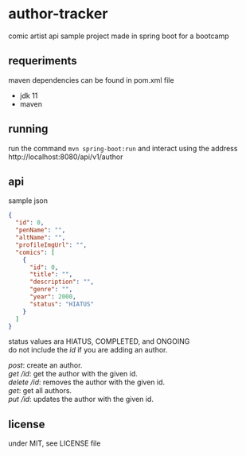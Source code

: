 # author-tracker
comic artist api sample project made in spring boot for a bootcamp

## requeriments
maven dependencies can be found in pom.xml file 
- jdk 11
- maven

## running
run the command `mvn spring-boot:run` and interact using the address http://localhost:8080/api/v1/author

## api

sample json
```json
{
  "id": 0,
  "penName": "",
  "altName": "",
  "profileImgUrl": "",
  "comics": [
    {
      "id": 0,
      "title": "",
      "description": "",
      "genre": "",
      "year": 2000,
      "status": "HIATUS"
    }
  ]
}
```
status values ara HIATUS, COMPLETED, and ONGOING  
do not include the _id_ if you are adding an author.  

*post*: create an author.  
*get /id*: get the author with the given id.  
*delete /id*: removes the author with the given id.  
*get*: get all authors.  
*put /id*: updates the author with the given id.  

## license

under MIT, see LICENSE file
